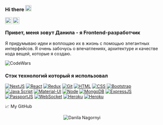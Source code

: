### Hi there <img src="https://media.giphy.com/media/hvRJCLFzcasrR4ia7z/giphy.gif" width="20px">

<a href="https://t.me/artnagornyi">
  <img align="left" alt="Danila Nagornyi | Telegram" width="22px" src="https://upload.wikimedia.org/wikipedia/commons/thumb/5/5c/Telegram_Messenger.png/768px-Telegram_Messenger.png" />
</a>
<!-- <a href="https://www.facebook.com/DanilaNagornyi">
  <img align="left" alt="Danila Nagornyi | Facebook" width="22px" src="https://raw.githubusercontent.com/peterthehan/peterthehan/master/assets/facebook.svg" />
</a> -->
<a href="https://www.linkedin.com/in/danila-nagornyi-250182200/">
  <img align="left" alt="Danila Nagornyi | LinkedIN" width="22px" src="https://upload.wikimedia.org/wikipedia/commons/e/e9/Linkedin_icon.svg" />
</a>

<br />
  
### Привет, меня зовут Данила - я Frontend-разработчик

Я придумываю идеи и воплощаю их в жизнь с помощью элегантных интерфейсов. Я очень забочусь о впечатлениях, архитектуре и качестве кода вещей, которые я создаю.

![CodeWars](https://www.codewars.com/users/artnagornyi/badges/large)

### Стэк технологий который я использовал
[![NextJS](https://shields.io/badge/-Next.js-0070f3?logo=next.js&style=for-the-badge)](https://nextjs.org/)
[![React](https://shields.io/badge/-React-282c34?logo=react&style=for-the-badge)](https://reactjs.org/)
[![Redux](https://shields.io/badge/-Redux-710B77?logo=redux&style=for-the-badge)](https://redux.js.org/)
[![Git](https://shields.io/badge/-Git-f0efe7?logo=git&style=for-the-badge)](https://git-scm.com/)
[![HTML](https://shields.io/badge/-HTML5-E34F26?logo=html5&style=for-the-badge&logoColor=fff)](https://html5book.ru/html-html5/)
[![CSS](https://shields.io/badge/-CSS3-1572B6?logo=css3&style=for-the-badge&logoColor=fff)](https://html5book.ru/osnovy-css/)
[![Bootstrap](https://img.shields.io/badge/-Bootstrap-f9fbfa?logo=bootstrap&style=for-the-badge)](https://getbootstrap.com/)
[![Java Script](https://shields.io/badge/-Java_Script-F7DF1E?logo=javascript&style=for-the-badge&logoColor=222)](https://learn.javascript.ru/)
[![Material-UI](https://img.shields.io/badge/-materialui-1572B6?logo=Material-UI&style=for-the-badge)](https://material-ui.com/ru/)
[![Node](https://shields.io/badge/-Node-333?logo=node.js&style=for-the-badge)](https://nodejs.org/en/)
[![MongoDB](https://shields.io/badge/-MongoDB-f9fbfa?logo=MongoDB&style=for-the-badge)](https://www.mongodb.com/)
[![ExpressJS](https://img.shields.io/badge/-Express.js-333?logo=express&style=for-the-badge)](https://expressjs.com/ru/)
[![PassportJS](https://img.shields.io/badge/-Passport.js-000000?logo=passportjs&style=for-the-badge)](http://www.passportjs.org/)
[![WebSocket](https://img.shields.io/badge/-WebSocket-f9fbfa?logo=websocket&style=for-the-badge)](https://developer.mozilla.org/ru/docs/Web/API/WebSocket)
[![Heroku](https://img.shields.io/badge/-Heroku-431490?logo=heroku&style=for-the-badge)](https://www.heroku.com/)
[![Heroku](https://img.shields.io/badge/-Firebase-039be5?logo=firebase&style=for-the-badge)](https://firebase.google.com/)

📈 My GitHub 

<p align="center"> <img src="https://github-readme-stats.vercel.app/api?username=DanilaNagornyi&show_icons=true&theme=gotham" alt="Danila Nagornyi" />
